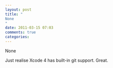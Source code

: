 ```yaml
---
layout: post
title: "
None
"
date: 2011-03-15 07:03
comments: true
categories: 
---
```


None


Just realise Xcode 4 has built-in git support. Great.

